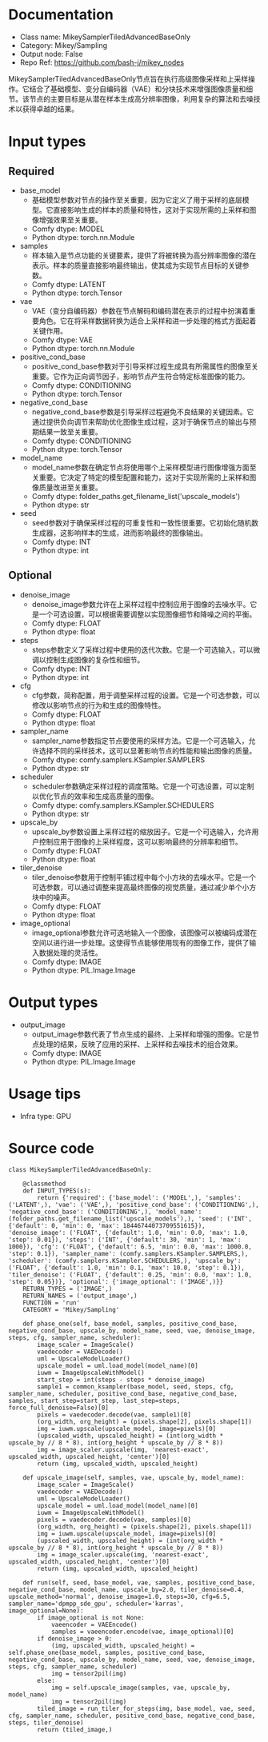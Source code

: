 # Documentation
- Class name: MikeySamplerTiledAdvancedBaseOnly
- Category: Mikey/Sampling
- Output node: False
- Repo Ref: https://github.com/bash-j/mikey_nodes

MikeySamplerTiledAdvancedBaseOnly节点旨在执行高级图像采样和上采样操作。它结合了基础模型、变分自编码器（VAE）和分块技术来增强图像质量和细节。该节点的主要目标是从潜在样本生成高分辨率图像，利用复杂的算法和去噪技术以获得卓越的结果。

# Input types
## Required
- base_model
    - 基础模型参数对节点的操作至关重要，因为它定义了用于采样的底层模型。它直接影响生成的样本的质量和特性，这对于实现所需的上采样和图像增强效果至关重要。
    - Comfy dtype: MODEL
    - Python dtype: torch.nn.Module
- samples
    - 样本输入是节点功能的关键要素，提供了将被转换为高分辨率图像的潜在表示。样本的质量直接影响最终输出，使其成为实现节点目标的关键参数。
    - Comfy dtype: LATENT
    - Python dtype: torch.Tensor
- vae
    - VAE（变分自编码器）参数在节点解码和编码潜在表示的过程中扮演着重要角色。它在将采样数据转换为适合上采样和进一步处理的格式方面起着关键作用。
    - Comfy dtype: VAE
    - Python dtype: torch.nn.Module
- positive_cond_base
    - positive_cond_base参数对于引导采样过程生成具有所需属性的图像至关重要。它作为正向调节因子，影响节点产生符合特定标准图像的能力。
    - Comfy dtype: CONDITIONING
    - Python dtype: torch.Tensor
- negative_cond_base
    - negative_cond_base参数是引导采样过程避免不良结果的关键因素。它通过提供负向调节来帮助优化图像生成过程，这对于确保节点的输出与预期结果一致至关重要。
    - Comfy dtype: CONDITIONING
    - Python dtype: torch.Tensor
- model_name
    - model_name参数在确定节点将使用哪个上采样模型进行图像增强方面至关重要。它决定了特定的模型配置和能力，这对于实现所需的上采样和图像质量改进至关重要。
    - Comfy dtype: folder_paths.get_filename_list('upscale_models')
    - Python dtype: str
- seed
    - seed参数对于确保采样过程的可重复性和一致性很重要。它初始化随机数生成器，这影响样本的生成，进而影响最终的图像输出。
    - Comfy dtype: INT
    - Python dtype: int
## Optional
- denoise_image
    - denoise_image参数允许在上采样过程中控制应用于图像的去噪水平。它是一个可选设置，可以根据需要调整以实现图像细节和降噪之间的平衡。
    - Comfy dtype: FLOAT
    - Python dtype: float
- steps
    - steps参数定义了采样过程中使用的迭代次数。它是一个可选输入，可以微调以控制生成图像的复杂性和细节。
    - Comfy dtype: INT
    - Python dtype: int
- cfg
    - cfg参数，简称配置，用于调整采样过程的设置。它是一个可选参数，可以修改以影响节点的行为和生成的图像特性。
    - Comfy dtype: FLOAT
    - Python dtype: float
- sampler_name
    - sampler_name参数指定节点要使用的采样方法。它是一个可选输入，允许选择不同的采样技术，这可以显著影响节点的性能和输出图像的质量。
    - Comfy dtype: comfy.samplers.KSampler.SAMPLERS
    - Python dtype: str
- scheduler
    - scheduler参数确定采样过程的调度策略。它是一个可选设置，可以定制以优化节点的效率和生成高质量的图像。
    - Comfy dtype: comfy.samplers.KSampler.SCHEDULERS
    - Python dtype: str
- upscale_by
    - upscale_by参数设置上采样过程的缩放因子。它是一个可选输入，允许用户控制应用于图像的上采样程度，这可以影响最终的分辨率和细节。
    - Comfy dtype: FLOAT
    - Python dtype: float
- tiler_denoise
    - tiler_denoise参数用于控制平铺过程中每个小方块的去噪水平。它是一个可选参数，可以通过调整来提高最终图像的视觉质量，通过减少单个小方块中的噪声。
    - Comfy dtype: FLOAT
    - Python dtype: float
- image_optional
    - image_optional参数允许可选地输入一个图像，该图像可以被编码成潜在空间以进行进一步处理。这使得节点能够使用现有的图像工作，提供了输入数据处理的灵活性。
    - Comfy dtype: IMAGE
    - Python dtype: PIL.Image.Image

# Output types
- output_image
    - output_image参数代表了节点生成的最终、上采样和增强的图像。它是节点处理的结果，反映了应用的采样、上采样和去噪技术的组合效果。
    - Comfy dtype: IMAGE
    - Python dtype: PIL.Image.Image

# Usage tips
- Infra type: GPU

# Source code
```
class MikeySamplerTiledAdvancedBaseOnly:

    @classmethod
    def INPUT_TYPES(s):
        return {'required': {'base_model': ('MODEL',), 'samples': ('LATENT',), 'vae': ('VAE',), 'positive_cond_base': ('CONDITIONING',), 'negative_cond_base': ('CONDITIONING',), 'model_name': (folder_paths.get_filename_list('upscale_models'),), 'seed': ('INT', {'default': 0, 'min': 0, 'max': 18446744073709551615}), 'denoise_image': ('FLOAT', {'default': 1.0, 'min': 0.0, 'max': 1.0, 'step': 0.01}), 'steps': ('INT', {'default': 30, 'min': 1, 'max': 1000}), 'cfg': ('FLOAT', {'default': 6.5, 'min': 0.0, 'max': 1000.0, 'step': 0.1}), 'sampler_name': (comfy.samplers.KSampler.SAMPLERS,), 'scheduler': (comfy.samplers.KSampler.SCHEDULERS,), 'upscale_by': ('FLOAT', {'default': 1.0, 'min': 0.1, 'max': 10.0, 'step': 0.1}), 'tiler_denoise': ('FLOAT', {'default': 0.25, 'min': 0.0, 'max': 1.0, 'step': 0.05})}, 'optional': {'image_optional': ('IMAGE',)}}
    RETURN_TYPES = ('IMAGE',)
    RETURN_NAMES = ('output_image',)
    FUNCTION = 'run'
    CATEGORY = 'Mikey/Sampling'

    def phase_one(self, base_model, samples, positive_cond_base, negative_cond_base, upscale_by, model_name, seed, vae, denoise_image, steps, cfg, sampler_name, scheduler):
        image_scaler = ImageScale()
        vaedecoder = VAEDecode()
        uml = UpscaleModelLoader()
        upscale_model = uml.load_model(model_name)[0]
        iuwm = ImageUpscaleWithModel()
        start_step = int(steps - steps * denoise_image)
        sample1 = common_ksampler(base_model, seed, steps, cfg, sampler_name, scheduler, positive_cond_base, negative_cond_base, samples, start_step=start_step, last_step=steps, force_full_denoise=False)[0]
        pixels = vaedecoder.decode(vae, sample1)[0]
        (org_width, org_height) = (pixels.shape[2], pixels.shape[1])
        img = iuwm.upscale(upscale_model, image=pixels)[0]
        (upscaled_width, upscaled_height) = (int(org_width * upscale_by // 8 * 8), int(org_height * upscale_by // 8 * 8))
        img = image_scaler.upscale(img, 'nearest-exact', upscaled_width, upscaled_height, 'center')[0]
        return (img, upscaled_width, upscaled_height)

    def upscale_image(self, samples, vae, upscale_by, model_name):
        image_scaler = ImageScale()
        vaedecoder = VAEDecode()
        uml = UpscaleModelLoader()
        upscale_model = uml.load_model(model_name)[0]
        iuwm = ImageUpscaleWithModel()
        pixels = vaedecoder.decode(vae, samples)[0]
        (org_width, org_height) = (pixels.shape[2], pixels.shape[1])
        img = iuwm.upscale(upscale_model, image=pixels)[0]
        (upscaled_width, upscaled_height) = (int(org_width * upscale_by // 8 * 8), int(org_height * upscale_by // 8 * 8))
        img = image_scaler.upscale(img, 'nearest-exact', upscaled_width, upscaled_height, 'center')[0]
        return (img, upscaled_width, upscaled_height)

    def run(self, seed, base_model, vae, samples, positive_cond_base, negative_cond_base, model_name, upscale_by=2.0, tiler_denoise=0.4, upscale_method='normal', denoise_image=1.0, steps=30, cfg=6.5, sampler_name='dpmpp_sde_gpu', scheduler='karras', image_optional=None):
        if image_optional is not None:
            vaeencoder = VAEEncode()
            samples = vaeencoder.encode(vae, image_optional)[0]
        if denoise_image > 0:
            (img, upscaled_width, upscaled_height) = self.phase_one(base_model, samples, positive_cond_base, negative_cond_base, upscale_by, model_name, seed, vae, denoise_image, steps, cfg, sampler_name, scheduler)
            img = tensor2pil(img)
        else:
            img = self.upscale_image(samples, vae, upscale_by, model_name)
            img = tensor2pil(img)
        tiled_image = run_tiler_for_steps(img, base_model, vae, seed, cfg, sampler_name, scheduler, positive_cond_base, negative_cond_base, steps, tiler_denoise)
        return (tiled_image,)
```